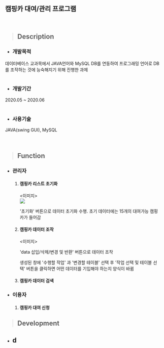 ## 캠핑카 대여/관리 프로그램
<br/>

> ## Description

- ### 개발목적

데이터베이스 교과목에서 JAVA언어와 MySQL DB를 연동하여 프로그래밍 언어로 DB를 조작하는 것에  능숙해지기 위해 진행한 과제
<br/><br/>


- ### 개발기간

2020.05 ~ 2020.06
<br/><br/>


- ### 사용기술

JAVA(swing GUI), MySQL  
<br/><br/>


> ## Function

- ### 관리자

  1. #### 캠핑카 리스트 초기화

     <이미지></br>
  ![](https://github.com/JIHYEOK0801/record/blob/main/DBcampingcar/img/ezgif.com-gif-maker.gif?raw=true)

     '초기화' 버튼으로 데이터 초기화 수행. 초기 데이터에는 15개의 대여가능 캠핑카가 들어감

  2. #### 캠핑카 데이터 조작

     <이미지>

     'data 삽입/삭제/변경 및 반환' 버튼으로 데이터 조작

     생성된 창에 '수행할 작업' 과 '변경할 테이블' 선택 후 '작업 선택 및 테이블 선택' 버튼을 클릭하면 어떤 데이터를 기입해야 하는지 양식이 바뀜

  3. #### 캠핑카 데이터 검색

- ### 이용자

  1. #### 캠핑카 대여 신청



> ## Development

- d
  - 

